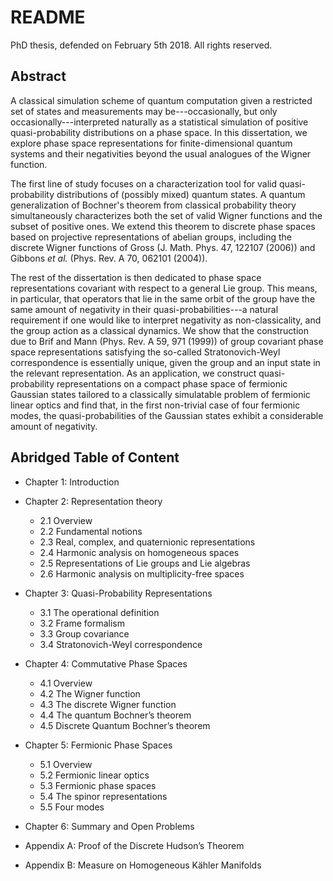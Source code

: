# README

PhD thesis, defended on February 5th 2018. All rights reserved.

## Abstract

A classical simulation scheme of quantum computation given a restricted set of states and measurements may be---occasionally, but only occasionally---interpreted naturally as a statistical simulation of positive quasi-probability distributions on a phase space. In this dissertation, we explore phase space representations for finite-dimensional quantum systems and their negativities beyond the usual analogues of the Wigner function.

The first line of study focuses on a characterization tool for valid quasi-probability distributions of (possibly mixed) quantum states. A quantum generalization of Bochner's theorem from classical probability theory simultaneously characterizes both the set of valid Wigner functions and the subset of positive ones. We extend this theorem to discrete phase spaces based on projective representations of abelian groups, including the discrete Wigner functions of Gross (J. Math. Phys. 47, 122107 (2006)) and Gibbons *et al.* (Phys. Rev. A 70, 062101 (2004)).

The rest of the dissertation is then dedicated to phase space representations covariant with respect to a general Lie group. This means, in particular, that operators that lie in the same orbit of the group have the same amount of negativity in their quasi-probabilities---a natural requirement if one would like to interpret negativity as non-classicality, and the group action as a classical dynamics. We show that the construction due to Brif and Mann (Phys. Rev. A 59, 971 (1999)) of group covariant phase space representations satisfying the so-called Stratonovich-Weyl correspondence is essentially unique, given the group and an input state in the relevant representation. As an application, we construct quasi-probability representations on a compact phase space of fermionic Gaussian states tailored to a classically simulatable problem of fermionic linear optics and find that, in the first non-trivial case of four fermionic modes, the quasi-probabilities of the Gaussian states exhibit a considerable amount of negativity.

## Abridged Table of Content

- Chapter 1: Introduction 

- Chapter 2: Representation theory 
  - 2.1 Overview 
  - 2.2 Fundamental notions
  - 2.3 Real, complex, and quaternionic representations
  - 2.4 Harmonic analysis on homogeneous spaces
  - 2.5 Representations of Lie groups and Lie algebras 
  - 2.6 Harmonic analysis on multiplicity-free spaces  

- Chapter 3: Quasi-Probability Representations
  - 3.1 The operational definition 
  - 3.2 Frame formalism 
  - 3.3 Group covariance 
  - 3.4 Stratonovich-Weyl correspondence 

- Chapter 4: Commutative Phase Spaces
  - 4.1 Overview 
  - 4.2 The Wigner function 
  - 4.3 The discrete Wigner function 
  - 4.4 The quantum Bochner’s theorem 
  - 4.5 Discrete Quantum Bochner’s theorem 

- Chapter 5: Fermionic Phase Spaces
  - 5.1 Overview 
  - 5.2 Fermionic linear optics 
  - 5.3 Fermionic phase spaces 
  - 5.4 The spinor representations  
  - 5.5 Four modes 

- Chapter 6: Summary and Open Problems 
- Appendix A: Proof of the Discrete Hudson’s Theorem 
- Appendix B: Measure on Homogeneous Kähler Manifolds
